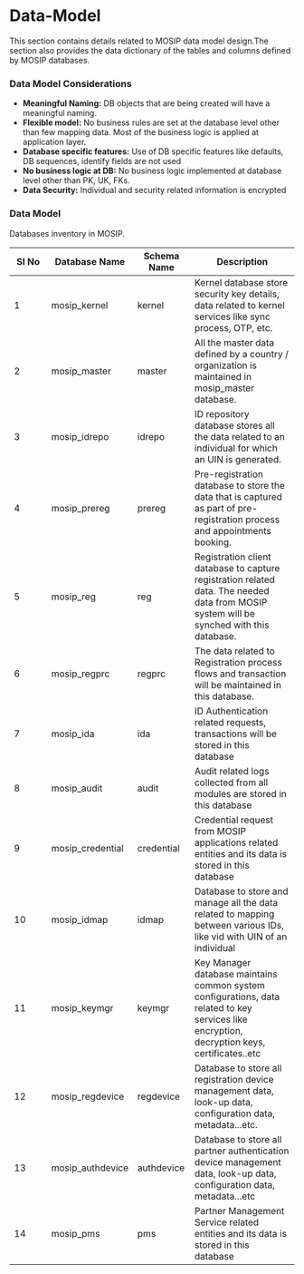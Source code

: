 # Data-Model

This section contains details related to MOSIP data model design.The section also provides the data dictionary of the tables and columns defined by MOSIP databases.

### Data Model Considerations

* **Meaningful Naming:** DB objects that are being created will have a meaningful naming.
* **Flexible model:** No business rules are set at the database level other than few mapping data. Most of the business logic is applied at application layer.
* **Database specific features:** Use of DB specific features like defaults, DB sequences, identify fields are not used
* **No business logic at DB:** No business logic implemented at database level other than PK, UK, FKs.
* **Data Security:** Individual and security related information is encrypted

### Data Model

Databases inventory in MOSIP. 


<table><thead><tr><th width="50">Sl No</th><th>Database Name</th><th>Schema Name</th><th>Description</th></tr></thead><tbody><tr><td>1</td><td>mosip_kernel</td><td>kernel</td><td>Kernel database store security key details, data related to kernel services like sync process, OTP, etc.</td></tr><tr><td>2</td><td>mosip_master</td><td>master</td><td>All the master data defined by a country / organization is maintained in mosip_master database.</td></tr><tr><td>3</td><td>mosip_idrepo</td><td>idrepo</td><td>ID repository database stores all the data related to an individual for which an UIN is generated.</td></tr><tr><td>4</td><td>mosip_prereg</td><td>prereg</td><td>Pre-registration database to store the data that is captured as part of pre-registration process and appointments booking.</td></tr><tr><td>5</td><td>mosip_reg</td><td>reg</td><td>Registration client database to capture registration related data. The needed data from MOSIP system will be synched with this database.</td></tr><tr><td>6</td><td>mosip_regprc</td><td>regprc</td><td>The data related to Registration process flows and transaction will be maintained in this database.</td></tr><tr><td>7</td><td>mosip_ida</td><td>ida</td><td>ID Authentication related requests, transactions will be stored in this database</td></tr><tr><td>8</td><td>mosip_audit</td><td>audit</td><td>Audit related logs collected from all modules are stored in this database</td></tr><tr><td>9</td><td>mosip_credential</td><td>credential</td><td>Credential request from MOSIP applications related entities and its data is stored in this database</td></tr><tr><td>10</td><td>mosip_idmap</td><td>idmap</td><td>Database to store and manage all the data related to mapping between various IDs, like vid with UIN of an individual</td></tr><tr><td>11</td><td>mosip_keymgr</td><td>keymgr</td><td>Key Manager database maintains common system configurations, data related to key services like encryption, decryption keys, certificates..etc</td></tr><tr><td>12</td><td>mosip_regdevice</td><td>regdevice</td><td>Database to store all registration device management data, look-up data, configuration data, metadata...etc.</td></tr><tr><td>13</td><td>mosip_authdevice</td><td>authdevice</td><td>Database to store all partner authentication device management data, look-up data, configuration data, metadata...etc</td></tr><tr><td>14</td><td>mosip_pms</td><td>pms</td><td>Partner Management Service related entities and its data is stored in this database</td></tr></tbody></table>

